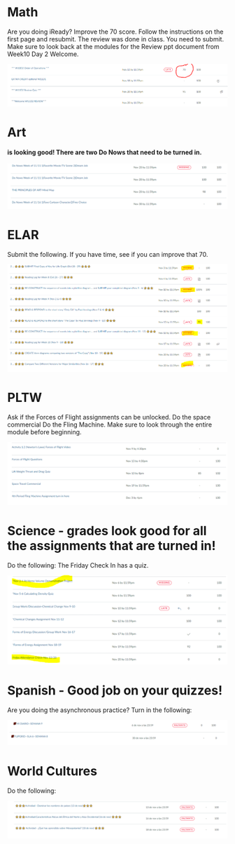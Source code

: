 
# Math
Are you doing iReady?
Improve the 70 score. Follow the instructions on the first page and resubmit.
The review was done in class. You need to submit. 
Make sure to look back at the modules for the Review ppt document from Week10 Day 2 Welcome.

![math](https://raw.githubusercontent.com/TheMemeManHimself/schoolwork/801ed65bc1e32f919274b7bcc34cedb78a8f04b8/Screenshot%202020-11-22%20at%2010.10.15%20AM.png)

# Art
#### is looking good! There are two Do  Nows that need to be turned in.

![art](https://raw.githubusercontent.com/TheMemeManHimself/schoolwork/801ed65bc1e32f919274b7bcc34cedb78a8f04b8/Screenshot%202020-11-22%20at%2010.10.22%20AM.png)

# ELAR
Submit the following. If you have time, see if you can improve that 70.

![ELAR](https://raw.githubusercontent.com/TheMemeManHimself/schoolwork/801ed65bc1e32f919274b7bcc34cedb78a8f04b8/Screenshot%202020-11-22%20at%2010.11.16%20AM.png)

# PLTW
Ask if the Forces of Flight assignments can be unlocked.
Do the space commercial
Do the Fling Machine. Make sure to look through the entire module before beginning.

![PLTW](https://raw.githubusercontent.com/TheMemeManHimself/schoolwork/801ed65bc1e32f919274b7bcc34cedb78a8f04b8/Screenshot%202020-11-22%20at%2010.11.24%20AM.png)

# Science - grades look good for all the assignments that are turned in!
Do the following:
The Friday Check In has a quiz.

![science](https://raw.githubusercontent.com/TheMemeManHimself/schoolwork/801ed65bc1e32f919274b7bcc34cedb78a8f04b8/Screenshot%202020-11-22%20at%2010.13.38%20AM.png)

# Spanish - Good job on your quizzes!
Are you doing the asynchronous practice?
Turn in the following:

![spanish](https://raw.githubusercontent.com/TheMemeManHimself/schoolwork/801ed65bc1e32f919274b7bcc34cedb78a8f04b8/Screenshot%202020-11-22%20at%2010.13.45%20AM.png)

# World Cultures
Do the following:

![world cultures](https://raw.githubusercontent.com/TheMemeManHimself/schoolwork/801ed65bc1e32f919274b7bcc34cedb78a8f04b8/Screenshot%202020-11-22%20at%2010.13.51%20AM.png)
